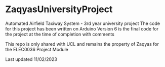 # ZaqyasUniversityProject
Automated Airfield Taxiway System - 3rd year university project 
The code for this project has been written on Arduino
Version 6 is the final code for the project at the time of completion with comments

This repo is only shared with UCL and remains the property of Zaqyas for the ELEC0036 Project Module

Last updated 11/02/2023
